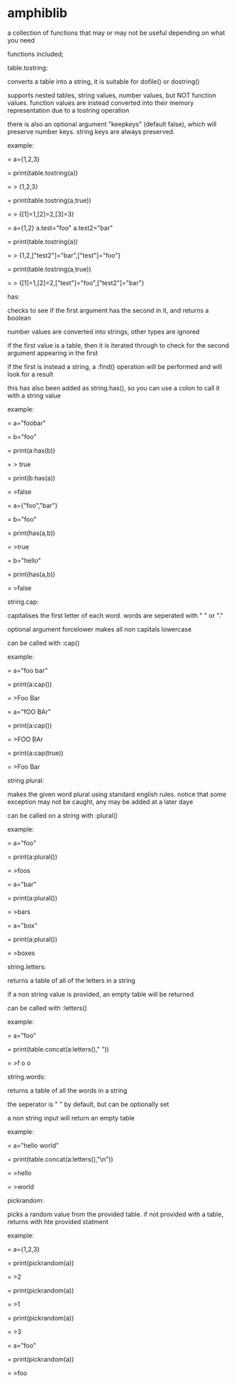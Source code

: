 # amphiblib

a collection of functions that may or may not be useful depending on what you need



functions included;



table.tostring:

converts a table into a string, it is suitable for dofile() or dostring()

supports nested tables, string values, number values, but NOT function values. function values are instead converted into their memory representation due to a tostring operation

there is also an optional argument "keepkeys" (default false), which will preserve number keys. string keys are always preserved.



  example:

  = a={1,2,3}

  = print(table.tostring(a))

  = > {1,2,3}

  = print(table.tostring(a,true))

  = > {[1]=1,[2]=2,[3]=3}

  = a={1,2} a.test="foo" a.test2="bar"

  = print(table.tostring(a))

  = > {1,2,["test2"]="bar",["test"]="foo"}

  = print(table.tostring(a,true))

  = > {[1]=1,[2]=2,["test"]="foo",["test2"]="bar"}

 

 

has:

checks to see if the first argument has the second in it, and returns a boolean

number values are converted into strings, other types are ignored 

if the first value is a table, then it is iterated through to check for the second argument appearing in the first

if the first is instead a string, a :find() operation will be performed and will look for a result

  

this has also been added as string.has(), so you can use a colon to call it with a string value

  

 example:

 = a="foobar"

 = b="foo"

 = print(a:has(b))

 = > true

 = print(b:has(a))

 = >false

 = a={"foo","bar"}

 = b="foo"  

 = print(has(a,b))

 = >true

 = b="hello"  

 = print(has(a,b))

 = >false

 

 

string.cap:

capitalises the first letter of each word. words are seperated with " " or "."

optional argument forcelower makes all non capitals lowercase

can be called with :cap()



  example:

  = a="foo bar"

  = print(a:cap())

  = >Foo Bar

  = a="fOO BAr"

  = print(a:cap())

  = >FOO BAr

  = print(a:cap(true))

  = >Foo Bar

 

 

string.plural:

makes the given word plural using standard english rules. notice that some exception may not be caught, any may be added at a later daye

can be called on a string with :plural()

 

  example:

  = a="foo"

  = print(a:plural())

  = >foos

  = a="bar"

  = print(a:plural())

  = >bars

  = a="box"

  = print(a:plural())

  = >boxes

  

  

 string.letters:

 returns a table of all of the letters in a string

 if a non string value is provided, an empty table will be returned

 can be called with :letters()

 

 example:

 = a="foo"

 = print(table.concat(a:letters()," "))

 = >f o o

  

  

string.words:

returns a table of all the words in a string

the seperator is " " by default, but can be optionally set

a non string input will return an empty table



  example:

  = a="hello world"

  = print(table.concat(a:letters(),"\n"))

  = >hello

  = >world

  

  

 pickrandom:

 picks a random value from the provided table. if not provided with a table, returns with hte provided statment

 

  example:

  = a={1,2,3}

  = print(pickrandom(a))

  = >2

  = print(pickrandom(a))

  = >1

  = print(pickrandom(a))

  = >3

  = a="foo"

  = print(pickrandom(a))

  = >foo

